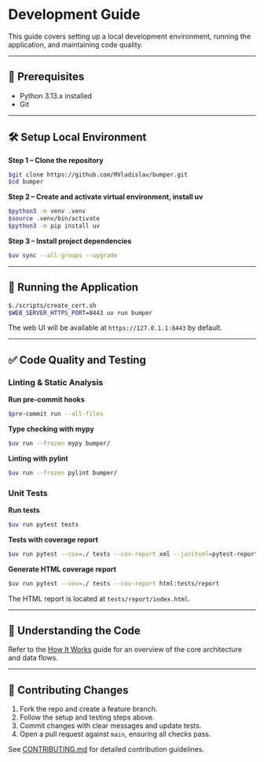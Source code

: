 # Development Guide

This guide covers setting up a local development environment, running the application, and maintaining code quality.

---

## 🔧 Prerequisites

-   Python 3.13.x installed
-   Git

---

## 🛠️ Setup Local Environment

**Step 1 – Clone the repository**

```sh
$git clone https://github.com/MVladislav/bumper.git
$cd bumper
```

**Step 2 – Create and activate virtual environment, install uv**

```sh
$python3 -m venv .venv
$source .venv/bin/activate
$python3 -m pip install uv
```

**Step 3 – Install project dependencies**

```sh
$uv sync --all-groups --upgrade
```

---

## 🚀 Running the Application

```sh
$./scripts/create_cert.sh
$WEB_SERVER_HTTPS_PORT=8443 uv run bumper
```

The web UI will be available at `https://127.0.1.1:8443` by default.

---

## ✅ Code Quality and Testing

### Linting & Static Analysis

**Run pre-commit hooks**

```sh
$pre-commit run --all-files
```

**Type checking with mypy**

```sh
$uv run --frozen mypy bumper/
```

**Linting with pylint**

```sh
$uv run --frozen pylint bumper/
```

### Unit Tests

**Run tests**

```sh
$uv run pytest tests
```

**Tests with coverage report**

```sh
$uv run pytest --cov=./ tests --cov-report xml --junitxml=pytest-report.xml
```

**Generate HTML coverage report**

```sh
$uv run pytest --cov=./ tests --cov-report html:tests/report
```

The HTML report is located at `tests/report/index.html`.

---

## 📖 Understanding the Code

Refer to the [How It Works](../infos/How_It_Works.md) guide for an overview of the core architecture and data flows.

---

## 🤝 Contributing Changes

1. Fork the repo and create a feature branch.
2. Follow the setup and testing steps above.
3. Commit changes with clear messages and update tests.
4. Open a pull request against `main`, ensuring all checks pass.

See [CONTRIBUTING.md](https://github.com/MVladislav/bumper/blob/main/CONTRIBUTING.md) for detailed contribution guidelines.
